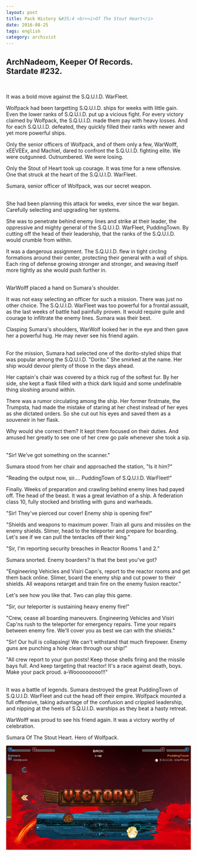 ```yaml
---
layout: post
title: Pack History &#35;4 <br><i>Of The Stout Heart</i>
date: 2016-08-25
tags: english
category: archivist
---
```

ArchNadeom, Keeper Of Records.<br>Stardate #232.
------------------------------------------------
&nbsp; 

It was a bold move against the S.Q.U.I.D. WarFleet.

Wolfpack had been targetting S.Q.U.I.D. ships for weeks with little gain. Even the lower ranks of S.Q.U.I.D. put up a vicious fight. For every victory claimed by Wolfpack, the S.Q.U.I.D. made them pay with heavy losses. And for each S.Q.U.I.D. defeated, they quickly filled their ranks with newer and yet more powerful ships.

Only the senior officers of Wolfpack, and of them only a few, WarWolff, xEEVEEx, and Machiel, dared to confront the S.Q.U.I.D. fighting elite. We were outgunned. Outnumbered. We were losing.

Only the Stout of Heart took up courage. It was time for a new offensive. One that struck at the heart of the S.Q.U.I.D. WarFleet.

Sumara, senior officer of Wolfpack, was our secret weapon.  
&nbsp; 

She had been planning this attack for weeks, ever since the war began. Carefully selecting and upgrading her systems.

She was to penetrate behind enemy lines and strike at their leader, the oppressive and mighty general of the S.Q.U.I.D. WarFleet, PuddingTown. By cutting off the head of their leadership, that the ranks of the S.Q.U.I.D. would crumble from within.

It was a dangerous assignment. The S.Q.U.I.D. flew in tight circling formations around their center, protecting their general with a wall of ships. Each ring of defense growing stronger and stronger, and weaving itself more tightly as she would push further in.  
&nbsp; 

WarWolff placed a hand on Sumara's shoulder. 

It was not easy selecting an officer for such a mission. There was just no other choice. The S.Q.U.I.D. WarFleet was too powerful for a frontal assualt, as the last weeks of battle had painfully proven. It would require guile and courage to infiltrate the enemy lines. Sumara was their best.

Clasping Sumara's shoulders, WarWolf looked her in the eye and then gave her a powerful hug. He may never see his friend again.  
&nbsp; 

For the mission, Sumara had selected one of the dorito-styled ships that was popular among the S.Q.U.I.D.  "Dorito." She smirked at the name. Her ship would devour plenty of those in the days ahead.

Her captain's chair was covered by a thick rug of the softest fur. By her side, she kept a flask filled with a thick dark liquid and some undefinable thing sloshing around within.

There was a rumor circulating among the ship. Her former firstmate, the Trumpsta, had made the mistake of staring at her chest instead of her eyes as she dictated orders. So she cut out his eyes and saved them as a souveneir in her flask.

Why would she correct them? It kept them focused on their duties. And amused her greatly to see one of her crew go pale whenever she took a sip.  
&nbsp; 

"Sir! We've got something on the scanner."

Sumara stood from her chair and approached the station, "Is it him?"

"Reading the output now, sir.... PuddingTown of S.Q.U.I.D. WarFleet!"

Finally. Weeks of preparation and crawling behind enemy lines had payed off. The head of the beast. It was a great leviathon of a ship. A federation class 10, fully stocked and bristling with guns and warheads.

"Sir! They've pierced our cover! Enemy ship is opening fire!"

"Shields and weapons to maximum power. Train all guns and missiles on the enemy shields. Slimer, head to the teleporter and prepare for boarding. Let's see if we can pull the tentacles off their king."

"Sir, I'm reporting security breaches in Reactor Rooms 1 and 2."

Sumara snorted. Enemy boarders? Is that the best you've got? 

"Engineering Vehicles and Visiri Capn's, report to the reactor rooms and get them back online. Slimer, board the enemy ship and cut power to their shields. All weapons retarget and train fire on the enemy fusion reactor." 

Let's see how you like that. Two can play this game.

"Sir, our teleporter is sustaining heavy enemy fire!"

"Crew, cease all boarding maneuvers. Engineering Vehicles and Visiri Cap'ns rush to the teleporter for emergency repairs. Time your repairs between enemy fire. We'll cover you as best we can with the shields."

"Sir! Our hull is collapsing! We can't withstand that much firepower. Enemy guns are punching a hole clean through our ship!"

"All crew report to your gun posts! Keep those shells firing and the missile bays full. And keep targeting that reactor! It's a race against death, boys. Make your pack proud. a-Wooooooooo!!!"  
&nbsp; 

It was a battle of legends. Sumara destroyed the great PuddingTown of S.Q.U.I.D. WarFleet and cut the head off their empire. Wolfpack mounted a full offensive, taking advantage of the confusion and crippled leadership, and nipping at the heels of S.Q.U.I.D. warships as they beat a hasty retreat. 

WarWolff was proud to see his friend again. It was a victory worthy of celebration.

Sumara Of The Stout Heart. Hero of Wolfpack.

![PackHist004_Sumara](/assets/img/archivist/PackHist004_Sumara.jpg "Sumara defeats PuddingTown")




